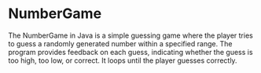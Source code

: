 # NumberGame
The NumberGame in Java is a simple guessing game where the player tries to guess a randomly generated number within a specified range. The program provides feedback on each guess, indicating whether the guess is too high, too low, or correct. It loops until the player guesses correctly.
